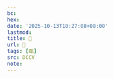```yaml
---
bc:
hex:
date: '2025-10-13T10:27:08+08:00'
lastmod:
title: 􀲞
url: 􀲞
tags: [甌]
src: DCCV
note:
---
```

